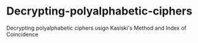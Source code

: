 # Decrypting-polyalphabetic-ciphers
Decrypting polyalphabetic ciphers usign Kasiski's Method and Index of Coincidence
